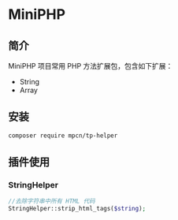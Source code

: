 # MiniPHP

## 简介

MiniPHP 项目常用 PHP 方法扩展包，包含如下扩展：

- String
- Array

## 安装

```bash
composer require mpcn/tp-helper
```

## 插件使用

### StringHelper

```php
//去除字符串中所有 HTML 代码
StringHelper::strip_html_tags($string);
```

